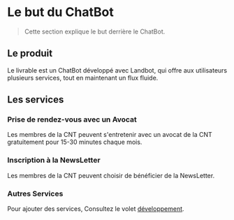 # Le but du ChatBot

> Cette section explique le but derrière le ChatBot.

## Le produit

Le livrable est un ChatBot développé avec Landbot, qui offre aux utilisateurs plusieurs services, tout en maintenant un flux fluide.

## Les services

### Prise de rendez-vous avec un Avocat

Les membres de la CNT peuvent s'entretenir avec un avocat de la CNT gratuitement pour 15-30 minutes chaque mois.

### Inscription à la NewsLetter

Les membres de la CNT peuvent choisir de bénéficier de la NewsLetter.

### Autres Services

Pour ajouter des services, Consultez le volet <a href="#">développement</a>.